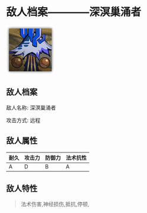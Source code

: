 # 敌人档案————深溟巢涌者

![深溟巢涌者](./eneIcons/深溟巢涌者.png)

## 敌人档案

敌人名称: 深溟巢涌者

攻击方式: 远程

## 敌人属性

| 耐久      | 攻击力  | 防御力 | 法术抗性 |
|---------|------|-----|------|
| A | D | B | A |

## 敌人特性
> 法术伤害,神经损伤,抵抗,停顿,
